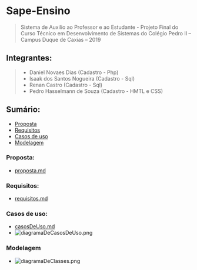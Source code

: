 # Sape-Ensino
> Sistema de Auxilio ao Professor e ao Estudante -
Projeto Final do Curso Técnico em Desenvolvimento de Sistemas do Colégio Pedro II – Campus Duque de Caxias – 2019

## Integrantes:
>+ Daniel Novaes Dias (Cadastro - Php)
>+ Isaak dos Santos Nogueira (Cadastro - Sql)
>+ Renan Castro (Cadastro - Sql)
>+ Pedro Hasselmann de Souza (Cadastro - HMTL e CSS)

## Sumário:
- [Proposta](#proposta)
- [Requisitos](#requisitos)
- [Casos de uso](#casos-de-uso)
- [Modelagem](#modelagem)


### Proposta:

- [proposta.md](proposta.md)

### Requisitos:

- [requisitos.md](requisitos.md)

### Casos de uso:
- [casosDeUso.md](casosDeUso.md)
- ![diagramaDeCasosDeUso.png](documentação/diagramaDeCasosDeUso.png)

### Modelagem
- ![diagramaDeClasses.png](documentação/diagramaDeClasses.png)
